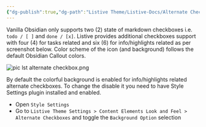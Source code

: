 ```yaml
---
{"dg-publish":true,"dg-path":"Listive Theme/Listive-Docs/Alternate Checkbox.md","permalink":"/listive-theme/listive-docs/alternate-checkbox/","created":"2024-07-07","updated":"2024-07-07"}
---
```



Vanilla Obsidian only supports two (2) state of markdown checkboxes i.e. `todo / [ ]` and `done / [x]`. Listive provides additional checkboxes support with four (4) for tasks related and six (6) for info/highlights related as per screenshot below. Color scheme of the icon (and background) follows the default Obsidian Callout colors.

![pic lst alternate checkbox.png](/img/user/Areas/Listive%20Theme/Listive-Docs/assets/pic%20lst%20alternate%20checkbox.png)

By default the colorful background is enabled for info/highlights related alternate checkboxes. To change the disable it you need to have Style Settings plugin installed and enabled.
- Open `Style Settings`
- Go to `Listive Theme Settings > Content Elements Look and Feel > Alternate Checkboxes` and toggle the `Background Option` selection